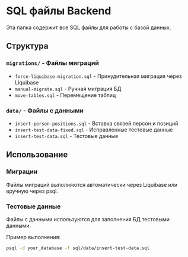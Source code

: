 # SQL файлы Backend

Эта папка содержит все SQL файлы для работы с базой данных.

## Структура

### `migrations/` - Файлы миграций
- `force-liquibase-migration.sql` - Принудительная миграция через Liquibase
- `manual-migrate.sql` - Ручная миграция БД
- `move-tables.sql` - Перемещение таблиц

### `data/` - Файлы с данными
- `insert-person-positions.sql` - Вставка связей персон и позиций
- `insert-test-data-fixed.sql` - Исправленные тестовые данные
- `insert-test-data.sql` - Тестовые данные

## Использование

### Миграции
Файлы миграций выполняются автоматически через Liquibase или вручную через psql.

### Тестовые данные
Файлы с данными используются для заполнения БД тестовыми данными.

Пример выполнения:
```bash
psql -d your_database -f sql/data/insert-test-data.sql
```